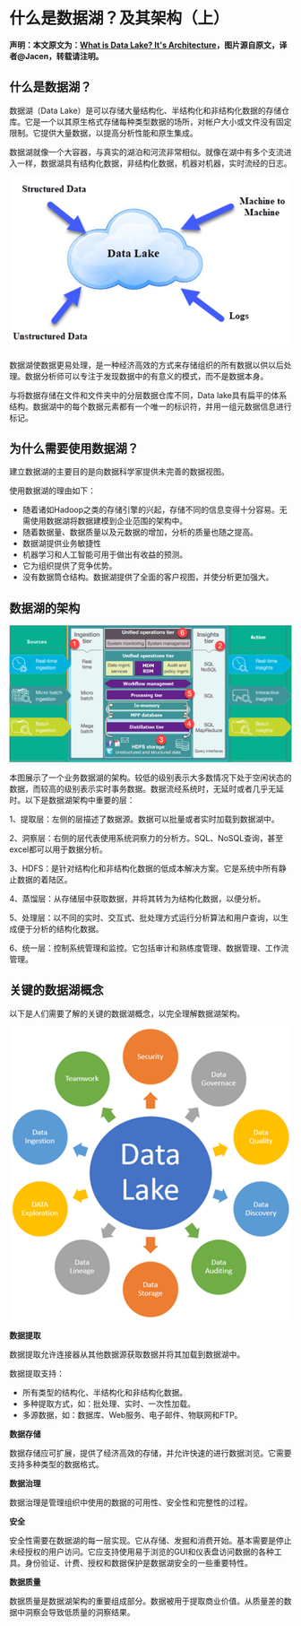 # 什么是数据湖？及其架构（上）

**声明：本文原文为：[What is Data Lake? It's Architecture](https://www.guru99.com/data-lake-architecture.html)，图片源自原文，译者@Jacen，转载请注明。**

## 什么是数据湖？

数据湖（Data Lake）是可以存储大量结构化、半结构化和非结构化数据的存储仓库。它是一个以其原生格式存储每种类型数据的场所，对帐户大小或文件没有固定限制。它提供大量数据，以提高分析性能和原生集成。

数据湖就像一个大容器，与真实的湖泊和河流非常相似。就像在湖中有多个支流进入一样，数据湖具有结构化数据，非结构化数据，机器对机器，实时流经的日志。


![dataLake-pic](./../../.vuepress/public/img/dataLake/dataLake.png)

数据湖使数据更易处理，是一种经济高效的方式来存储组织的所有数据以供以后处理。数据分析师可以专注于发现数据中的有意义的模式，而不是数据本身。

与将数据存储在文件和文件夹中的分层数据仓库不同，Data lake具有扁平的体系结构。数据湖中的每个数据元素都有一个唯一的标识符，并用一组元数据信息进行标记。

## 为什么需要使用数据湖？

建立数据湖的主要目的是向数据科学家提供未完善的数据视图。

使用数据湖的理由如下：

* 随着诸如Hadoop之类的存储引擎的兴起，存储不同的信息变得十分容易。无需使用数据湖将数据建模到企业范围的架构中。
* 随着数据量、数据质量以及元数据的增加，分析的质量也随之提高。
* 数据湖提供业务敏捷性
* 机器学习和人工智能可用于做出有收益的预测。
* 它为组织提供了竞争优势。
* 没有数据筒仓结构。数据湖提供了全面的客户视图，并使分析更加强大。

## 数据湖的架构

![dataLake-architecture-pic](./../../.vuepress/public/img/dataLake/dataLakeArchitecture.png)

本图展示了一个业务数据湖的架构。较低的级别表示大多数情况下处于空闲状态的数据，而较高的级别表示实时事务数据。数据流经系统时，无延时或者几乎无延时。以下是数据湖架构中重要的层：

1、提取层：左侧的层描述了数据源。数据可以批量或者实时加载到数据湖中。

2、洞察层：右侧的层代表使用系统洞察力的分析方。SQL、NoSQL查询，甚至excel都可以用于数据分析。

3、HDFS：是针对结构化和非结构化数据的低成本解决方案。它是系统中所有静止数据的着陆区。

4、蒸馏层：从存储层中获取数据，并将其转为为结构化数据，以便分析。

5、处理层：以不同的实时、交互式、批处理方式运行分析算法和用户查询，以生成便于分析的结构化数据。

6、统一层：控制系统管理和监控。它包括审计和熟练度管理、数据管理、工作流管理。

## 关键的数据湖概念

以下是人们需要了解的关键的数据湖概念，以完全理解数据湖架构。

![dataLake-concept-pic](./../../.vuepress/public/img/dataLake/dataLakeConcept.png)

**数据提取**

数据提取允许连接器从其他数据源获取数据并将其加载到数据湖中。

数据提取支持：

* 所有类型的结构化、半结构化和非结构化数据。
* 多种提取方式，如：批处理、实时、一次性加载。
* 多源数据，如：数据库、Web服务、电子邮件、物联网和FTP。

**数据存储**

数据存储应可扩展，提供了经济高效的存储，并允许快速的进行数据浏览。它需要支持多种类型的数据格式。

**数据治理**

数据治理是管理组织中使用的数据的可用性、安全性和完整性的过程。

**安全**

安全性需要在数据湖的每一层实现。它从存储、发掘和消费开始。基本需要是停止未经授权的用户访问。它应支持使用易于浏览的GUI和仪表盘访问数据的各种工具。身份验证、计费、授权和数据保护是数据湖安全的一些重要特性。

**数据质量**

数据质量是数据湖架构的重要组成部分。数据被用于提取商业价值。从质量差的数据中洞察会导致低质量的洞察结果。